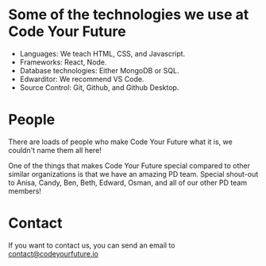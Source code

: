 # Some of the technologies we use at Code Your Future

- Languages: We teach HTML, CSS, and Javascript.
- Frameworks: React, Node.
- Database technologies: Either MongoDB or SQL.
- Edwarditor: We recommend VS Code.
- Source Control: Git, Github, and Github Desktop.

# People

There are loads of people who make Code Your Future what it is, we couldn't name them all here!

One of the things that makes Code Your Future special compared to other similar organizations is that we have an amazing PD team. Special shout-out to Anisa, Candy, Ben, Beth, Edward, Osman, and all of our other PD team members!

# Contact

If you want to contact us, you can send an email to contact@codeyourfuture.io
